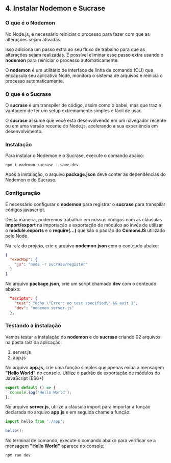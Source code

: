 ## 4. Instalar **Nodemon** e **Sucrase**

### O que é o Nodemon

No Node.js, é necessário reiniciar o processo para fazer com que as alterações sejam ativadas. 

Isso adiciona um passo extra ao seu fluxo de trabalho para que as alterações sejam realizadas. É possível eliminar esse passo extra usando o **nodemon** para reiniciar o processo automaticamente.

O **nodemon** é um utilitário de interface de linha de comando (CLI) que encapsula seu aplicativo Node, monitora o sistema de arquivos e reinicia o processo automaticamente.

### O que é o Sucrase

O **sucrase** é um transpiler de código, assim como o babel, mas que traz a vantagem de ter um setup extremamente simples e fácil de usar.

O **sucrase** assume que você está desenvolvendo em um navegador recente ou em uma versão recente do Node.js, acelerando a sua experiência em desenvolvimento.

### Instalação

Para instalar o Nodemon e o Sucrase, execute o comando abaixo:

```
npm i nodemon sucrase --save-dev 
```

Após a instalação, o arquivo **package.json** deve conter as dependências do Nodemon e do Sucrase.

### Configuração

É necessário configurar o **nodemon** para registrar o **sucrase** para transpilar códigos javascript.

Desta maneira, poderemos trabalhar em nossos códigos com as cláusulas **import/export** na importação e exportação de módulos ao invés de utilizar o **module.exports** e o **require(...)** que são o padrão do **ComonsJS** utilizado pelo Node.

Na raiz do projeto, crie o arquivo **nodemon.json** com o conteudo abaixo:

```json
{
  "execMap": {
    "js": "node -r sucrase/register"
  }
}
```

No arquivo **package.json**, crie um script chamado **dev** com o conteudo abaixo:

```json
  "scripts": {
    "test": "echo \"Error: no test specified\" && exit 1",
    "dev": "nodemon server.js"
  },
```

### Testando a instalação

Vamos testar a instalação do **nodemon** e do **sucrase** criando 02 arquivos na pasta raiz da aplicação:

1. server.js
2. app.js

No arquivo **app.js**, crie uma função simples que apenas exiba a mensagem **"Hello World"** no console.
Utilize o padrão de exportação de módulos do JavaScript (ES6+)

```javascript
export default () => {
  console.log('Hello World');
};
```

No arquivo **server.js**, utilize a cláusula import para importar a função declarada no arquivo **app.js** e em seguida chame a função:

```javascript
import hello from './app';

hello();
```

No terminal de comando, execute o comando abaixo para verificar se a mensagem **"Hello World"** aparece no console:

```
npm run dev
```

